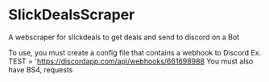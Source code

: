 # SlickDealsScraper
A webscraper for slickdeals to get deals and send to discord on a Bot

To use, you must create a config file that contains a webhook to Discord
Ex. TEST = 'https://discordapp.com/api/webhooks/661698988
You must also have BS4, requests
